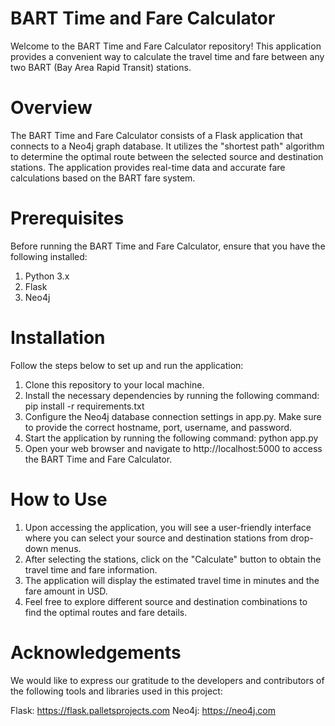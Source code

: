 # BART Time and Fare Calculator
Welcome to the BART Time and Fare Calculator repository! This application provides a convenient way to calculate the travel time and fare between any two BART (Bay Area Rapid Transit) stations.

# Overview
The BART Time and Fare Calculator consists of a Flask application that connects to a Neo4j graph database. It utilizes the "shortest path" algorithm to determine the optimal route between the selected source and destination stations. The application provides real-time data and accurate fare calculations based on the BART fare system.

# Prerequisites
Before running the BART Time and Fare Calculator, ensure that you have the following installed:
1. Python 3.x
2. Flask
3. Neo4j

# Installation
Follow the steps below to set up and run the application:

1. Clone this repository to your local machine.
2. Install the necessary dependencies by running the following command:
pip install -r requirements.txt
3. Configure the Neo4j database connection settings in app.py. Make sure to provide the correct hostname, port, username, and password.
4. Start the application by running the following command:
python app.py
5. Open your web browser and navigate to http://localhost:5000 to access the BART Time and Fare Calculator.

# How to Use
1. Upon accessing the application, you will see a user-friendly interface where you can select your source and destination stations from drop-down menus.
2. After selecting the stations, click on the "Calculate" button to obtain the travel time and fare information.
3. The application will display the estimated travel time in minutes and the fare amount in USD.
4. Feel free to explore different source and destination combinations to find the optimal routes and fare details.

# Acknowledgements
We would like to express our gratitude to the developers and contributors of the following tools and libraries used in this project:

Flask: https://flask.palletsprojects.com
Neo4j: https://neo4j.com
